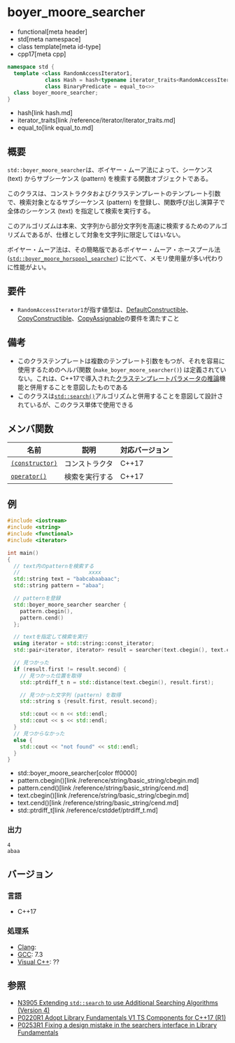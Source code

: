 # boyer_moore_searcher
* functional[meta header]
* std[meta namespace]
* class template[meta id-type]
* cpp17[meta cpp]

```cpp
namespace std {
  template <class RandomAccessIterator1,
            class Hash = hash<typename iterator_traits<RandomAccessIterator1>::value_type>,
            class BinaryPredicate = equal_to<>>
  class boyer_moore_searcher;
}
```
* hash[link hash.md]
* iterator_traits[link /reference/iterator/iterator_traits.md]
* equal_to[link equal_to.md]

## 概要
`std::boyer_moore_searcher`は、ボイヤー・ムーア法によって、シーケンス (text) からサブシーケンス (pattern) を検索する関数オブジェクトである。

このクラスは、コンストラクタおよびクラステンプレートのテンプレート引数で、検索対象となるサブシーケンス (pattern) を登録し、関数呼び出し演算子で全体のシーケンス (text) を指定して検索を実行する。

このアルゴリズムは本来、文字列から部分文字列を高速に検索するためのアルゴリズムであるが、仕様として対象を文字列に限定してはいない。

ボイヤー・ムーア法は、その簡略版であるボイヤー・ムーア・ホースプール法 ([`std::boyer_moore_horspool_searcher`](boyer_moore_horspool_searcher.md)) に比べて、メモリ使用量が多い代わりに性能がよい。


## 要件
- `RandomAccessIterator1`が指す値型は、[DefaultConstructible](/reference/concepts/DefaultConstructible.md)、[CopyConstructible](/reference/concepts/CopyConstructible.md)、[CopyAssignable](/reference/concepts/CopyAssignable.md)の要件を満たすこと


## 備考
- このクラステンプレートは複数のテンプレート引数をもつが、それを容易に使用するためのヘルパ関数 (`make_boyer_moore_searcher()`) は定義されていない。これは、C++17で導入された[クラステンプレートパラメータの推論](/lang/cpp17/type_deduction_for_class_templates.md)機能と併用することを意図したものである
- このクラスは[`std::search()`](/reference/algorithm/search.md)アルゴリズムと併用することを意図して設計されているが、このクラス単体で使用できる


## メンバ関数

| 名前 | 説明 | 対応バージョン |
|------|------|----------------|
| [`(constructor)`](boyer_moore_searcher/op_constructor.md) | コンストラクタ | C++17 |
| [`operator()`](boyer_moore_searcher/op_call.md) | 検索を実行する | C++17 |


## 例
```cpp example
#include <iostream>
#include <string>
#include <functional>
#include <iterator>

int main()
{
  // text内のpatternを検索する
  //                      xxxx
  std::string text = "babcabaabaac";
  std::string pattern = "abaa";

  // patternを登録
  std::boyer_moore_searcher searcher {
    pattern.cbegin(),
    pattern.cend()
  };

  // textを指定して検索を実行
  using iterator = std::string::const_iterator;
  std::pair<iterator, iterator> result = searcher(text.cbegin(), text.cend());

  // 見つかった
  if (result.first != result.second) {
    // 見つかった位置を取得
    std::ptrdiff_t n = std::distance(text.cbegin(), result.first);

    // 見つかった文字列 (pattern) を取得
    std::string s {result.first, result.second};

    std::cout << n << std::endl;
    std::cout << s << std::endl;
  }
  // 見つからなかった
  else {
    std::cout << "not found" << std::endl;
  }
}
```
* std::boyer_moore_searcher[color ff0000]
* pattern.cbegin()[link /reference/string/basic_string/cbegin.md]
* pattern.cend()[link /reference/string/basic_string/cend.md]
* text.cbegin()[link /reference/string/basic_string/cbegin.md]
* text.cend()[link /reference/string/basic_string/cend.md]
* std::ptrdiff_t[link /reference/cstddef/ptrdiff_t.md]

### 出力
```
4
abaa
```

## バージョン
### 言語
- C++17

### 処理系
- [Clang](/implementation.md#clang):
- [GCC](/implementation.md#gcc): 7.3
- [Visual C++](/implementation.md#visual_cpp): ??

## 参照
- [N3905 Extending `std::search` to use Additional Searching Algorithms (Version 4)](http://www.open-std.org/jtc1/sc22/wg21/docs/papers/2014/n3905.html)
- [P0220R1 Adopt Library Fundamentals V1 TS Components for C++17 (R1)](http://www.open-std.org/jtc1/sc22/wg21/docs/papers/2016/p0220r1.html)
- [P0253R1 Fixing a design mistake in the searchers interface in Library Fundamentals](http://www.open-std.org/jtc1/sc22/wg21/docs/papers/2016/p0253r1.pdf)
